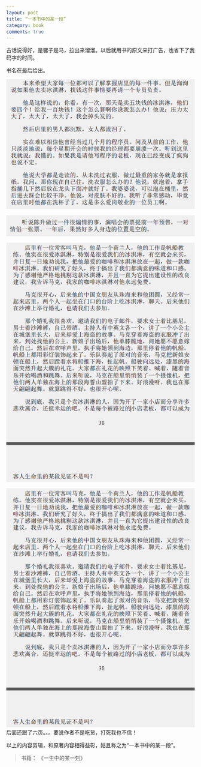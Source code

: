 ```yaml
---
layout: post
title: “一本书中的某一段”
category: book
comments: true
---
```


古话说得好，是骡子是马，拉出来溜溜。以后就用书的原文来打广告，也省下了我码字的时间。

书名在最后给出。

![片段1](/images/201703/TheBreaksOfLifes_xunxun.png "片段1")

![片段2](/images/201703/TheBreaksOfLifes_lovers.png "片段2")

![片段3](/images/201703/TheBreaksOfLifes_mark.png "片段3")

![片段4](/images/201703/TheBreaksOfLifes_mark.png "片段4")
后面还跟了六页。。。要说作者不是吃货，打死我也不信！

以上的内容剪辑，和原著内容相得益彰，姑且称之为“一本书中的某一段”。

> 书籍： 《一生中的某一刻》